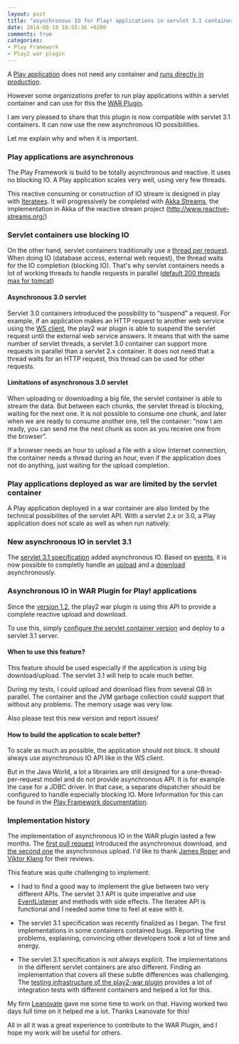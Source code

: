 ```yaml
---
layout: post
title: "asynchronous IO for Play! applications in servlet 3.1 containers with the play2-war plugin"
date: 2014-08-10 18:55:36 +0200
comments: true
categories:
- Play Framework
- Play2 war plugin
---
```




A [Play application](http://playframework.com/) does not need any container and [runs directly in production](http://playframework.com/documentation/2.3.x/Production).

However some organizations prefer to run play applications within a servlet container and can use for this the [WAR Plugin](https://github.com/play2war/play2-war-plugin).

I am very pleased to share that this plugin is now compatible with servlet 3.1 containers. It can now use the new asynchronous IO possibilities.

Let me explain why and when it is important.

### Play applications are asynchronous

The Play Framework is build to be totally asynchronous and reactive. It uses no blocking IO. A Play application scales very well, using very few threads.

This reactive consuming or construction of IO stream is designed in play with [Iteratees](http://www.playframework.com/documentation/2.3.x/Iteratees). It will progressively be completed with [Akka Streams](http://typesafe.com/blog/typesafe-announces-akka-streams), the implementation in Akka of the reactive stream project (http://www.reactive-streams.org/)

### Servlet containers use blocking IO

On the other hand, servlet containers traditionally use a [thread per request](http://www.slideshare.net/brikis98/the-play-framework-at-linkedin/62). When doing IO (database access, external web request), the thread waits for the IO completion (blocking IO). That's why servlet containers needs a lot of working threads to handle requests in parallel ([default 200 threads max for tomcat](http://tomcat.apache.org/tomcat-7.0-doc/config/executor.html))

#### Asynchronous 3.0 servlet

Servlet 3.0 containers introduced the possibility to “suspend” a request.
For example, if an application makes an HTTP request to another web service using the [WS client](http://www.playframework.com/documentation/2.3.x/ScalaWS), the play2 war plugin is able to suspend the servlet request until the external web service answers. It means that with the same number of servlet threads, a servlet 3.0 container can support more requests in parallel than a servlet 2.x container. It does not need that a thread waits for an HTTP request, this thread can be used for other requests.

#### Limitations of asynchronous 3.0 servlet

When uploading or downloading a big file, the servlet container is able to stream the data. But between each chunks, the servlet thread is blocking, waiting for the next one.
It is not possible to consume one chunk, and later when we are ready to consume another one, tell the container: “now I am ready, you can send me the next chunk as soon as you receive one from the browser”.

If a browser needs an hour to upload a file with a slow Internet connection, the container needs a thread during an hour, even if the application does not do anything, just waiting for the upload completion.

### Play applications deployed as war are limited by the servlet container

A Play application deployed in a war container are also limited by the technical possibilites of the servlet API. With a servlet 2.x or 3.0, a Play application does not scale as well as when run natively.

### New asynchronous IO in servlet 3.1

The [servlet 3.1 specification](https://jcp.org/en/jsr/detail?id=340) added asynchronous IO. Based on [events](http://docs.oracle.com/javase/7/docs/api/java/util/EventListener.html), it is now possible to completly handle an [upload](https://javaee-spec.java.net/nonav/javadocs/javax/servlet/ReadListener.html) and a [download](https://javaee-spec.java.net/nonav/javadocs/javax/servlet/WriteListener.html) asynchronously.

### Asynchronous IO in WAR Plugin for Play! applications

Since the [version 1.2](https://github.com/play2war/play2-war-plugin/releases/tag/1.2), the play2 war plugin is using this API to provide a complete reactive upload and download.

To use this, simply [configure the servlet container version](https://github.com/play2war/play2-war-plugin/wiki/Configuration#servlet-31-container-configuration) and deploy to a servlet 3.1 server.

#### When to use this feature?

This feature should be used especially if the application is using big download/upload. The servlet 3.1 will help to scale much better.

During my tests, I could upload and download files from several GB in parallel. The container and the JVM garbage collection could support that without any problems. The memory usage was very low.

Also please test this new version and report issues!

#### How to build the application to scale better?

To scale as much as possible, the application should not block. It should always use asynchronous IO API like in the WS client.

But in the Java World, a lot a librairies are still designed for a one-thread-per-request model and do not provide asynchronous API. It is for example the case for a JDBC driver. In that case, a separate dispatcher should be configured to handle especially blocking IO. More Information for this can be found in the [Play Framework documentation](http://www.playframework.com/documentation/2.3.x/ThreadPools).


### Implementation history

The implementation of asynchronous IO in the WAR plugin lasted a few months.
The [first pull request](https://github.com/play2war/play2-war-plugin/pull/204) introduced the asynchronous download, and [the second one](https://github.com/play2war/play2-war-plugin/pull/235) the asynchronous upload.
I'd like to thank [James Roper](https://twitter.com/jroper) and [Viktor Klang](https://twitter.com/viktorklang) for their reviews.

This feature was quite challenging to implement:

- I had to find a good way to implement the glue between two very different APIs. The servlet 3.1 API is quite imperative and use [EventListener](http://docs.oracle.com/javase/7/docs/api/java/util/EventListener.html) and methods with side effects. The Iteratee API is functional and I needed some time to feel at ease with it.

- The servlet 3.1 specification was recently finalized as I began. The first implementations in some containers contained bugs. Reporting the problems, explaining, convincing other developers took a lot of time and energy.

- The servlet 3.1 specification is not always explicit. The implementations in the different servlet containers are also different. Finding an implementation that covers all these subtle differences was challenging. The [testing infrastructure of the play2-war plugin](https://play-war.ci.cloudbees.com/job/Play_2_War_Run_integration_tests_-_Play_22x/) provides a lot of integration tests with different containers and helped a lot for this.

My firm [Leanovate](http://www.leanovate.de/) gave me some time to work on that. Having worked two days full time on it helped me a lot. Thanks Leanovate for this!

All in all it was a great experience to contribute to the WAR Plugin, and I hope my work will be useful for others.
